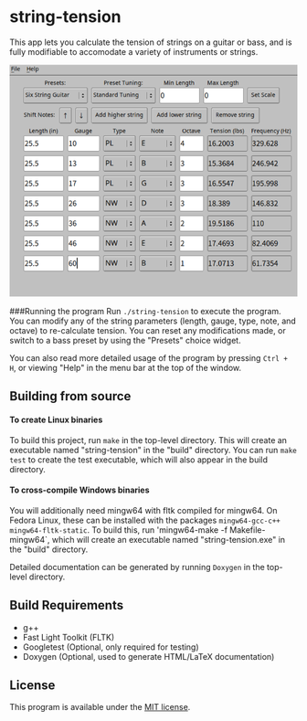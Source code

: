 # string-tension
This app lets you calculate the tension of strings on a guitar or bass, and is fully modifiable to accomodate a variety of instruments or strings.

![Screenshot of the program](docs/img/screen.webp)

###Running the program
Run `./string-tension` to execute the program. You can modify any of the string parameters (length, gauge, type, note, and octave) to re-calculate tension. You can reset any modifications made, or switch to a bass preset by using the "Presets" choice widget.

You can also read more detailed usage of the program by pressing `Ctrl + H`, or viewing "Help" in the menu bar at the top of the window.

## Building from source
#### To create Linux binaries

To build this project, run `make` in the top-level directory. This will create an executable named "string-tension" in the "build" directory. You can run `make test` to create the test executable, which will also appear in the build directory.

#### To cross-compile Windows binaries

You will additionally need mingw64 with fltk compiled for mingw64. On Fedora Linux, these can be installed with the packages `mingw64-gcc-c++ mingw64-fltk-static`. To build this, run 'mingw64-make -f Makefile-mingw64`, which will create an executable named "string-tension.exe" in the "build" directory.


Detailed documentation can be generated by running `Doxygen` in the top-level directory.

## Build Requirements
- g++
- Fast Light Toolkit (FLTK)
- Googletest (Optional, only required for testing)
- Doxygen (Optional, used to generate HTML/LaTeX documentation)

## License
This program is available under the [MIT license](https://github.com/AaronAyub/string-tension/blob/main/LICENSE).
